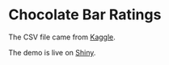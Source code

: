 # Chocolate Bar Ratings

The CSV file came from [Kaggle](https://www.kaggle.com/rtatman/chocolate-bar-ratings/data).

The demo is live on [Shiny](https://ashah360.shinyapps.io/crazycacao).
